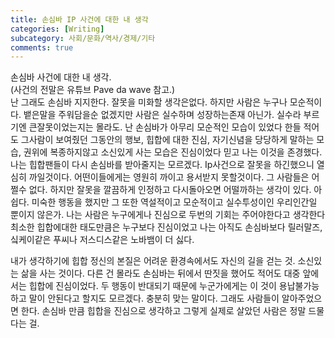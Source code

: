```yaml
---
title: 손심바 IP 사건에 대한 내 생각
categories: [Writing]
subcategory: 사회/문화/역사/경제/기타
comments: true
---
```


손심바 사건에 대한 내 생각.  
(사건의 전말은 유튜브 Pave da wave 참고.)  
난 그래도 손심바 지지한다. 잘못을 미화할 생각은없다. 하지만 사람은 누구나 모순적이다. 뱉은말을 주워담을순 없겠지만 사람은 실수하며 성장하는존재 아닌가. 실수라 부르기엔 큰잘못이었는지는 몰라도. 난 손심바가 아무리 모순적인 모습이 있었다 한들 적어도 그사람이 보여줬던 그동안의 행보, 힙합에 대한 진심, 자기신념을 당당하게 말하는 모습, 권위에 복종하지않고 소신있게 사는 모습은 진심이었다 믿고 나는 이것을 존경했다. 나는 힙합팬들이 다시 손심바를 받아줄지는 모르겠다. Ip사건으로 잘못을 하긴했으니 열심히 까일것이다. 어떤이들에게는 영원히 까이고 용서받지 못할것이다. 그 사람들은 어쩔수 없다. 하지만 잘못을 깔끔하게 인정하고 다시돌아오면 어떨까하는 생각이 있다. 아쉽다. 미숙한 행동을 했지만 그 또한 역설적이고 모순적이고 실수투성이인 우리인간일 뿐이지 않은가. 나는 사람은 누구에게나 진심으로 두번의 기회는 주어야한다고 생각한다 최소한 힙합에대한 태도만큼은 누구보다 진심이었고 나는 아직도 손심바보다 릴러말즈, 싴케이같은 푸씨나 저스디스같은 노바뱀이 더 싫다.  

내가 생각하기에 힙합 정신의 본질은 어려운 환경속에서도 자신의 길을 걷는 것. 소신있는 삶을 사는 것이다. 다른 건 몰라도 손심바는 뒤에서 딴짓을 했어도 적어도 대중 앞에서는 힙합에 진심이었다. 두 행동이 반대되기 때문에 누군가에게는 이 것이 용납불가능 하고 말이 안된다고 할지도 모르겠다. 충분히 맞는 말이다. 그래도 사람들이 알아주었으면 한다. 손심바 만큼 힙합을 진심으로 생각하고 그렇게 실제로 살았던 사람은 정말 드물다는 걸.  
